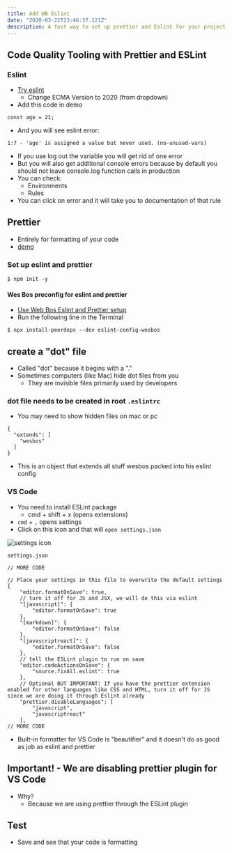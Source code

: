 ```yaml
---
title: Add WB Eslint
date: "2020-03-22T23:46:37.121Z"
description: A fast way to set up prettier and Eslint for your project
---
```


## Code Quality Tooling with Prettier and ESLint

### Eslint
* [Try eslint](https://eslint.org/demo)
    - Change ECMA Version to 2020 (from dropdown)
* Add this code in demo

```
const age = 21;
```

* And you will see eslint error:

```
1:7 - 'age' is assigned a value but never used. (no-unused-vars)
```

* If you use log out the variable you will get rid of one error
* But you will also get additional console errors because by default you should not leave console.log function calls in production
* You can check:
    - Environments
    - Rules
* You can click on error and it will take you to documentation of that rule

## Prettier
* Entirely for formatting of your code
* [demo](https://prettier.io/playground/)

### Set up eslint and prettier
`$ npm init -y`

#### Wes Bos preconfig for eslint and prettier
* [Use Web Bos Eslint and Prettier setup](https://github.com/wesbos/eslint-config-wesbos)
* Run the following line in the Terminal

`$ npx install-peerdeps --dev eslint-config-wesbos`

## create a "dot" file
* Called "dot" because it begins with a "."
* Sometimes computers (like Mac) hide dot files from you
    - They are invisible files primarily used by developers

### dot file needs to be created in root `.eslintrc`
* You may need to show hidden files on mac or pc

```
{
  "extends": [
    "wesbos"
  ]
}
```

* This is an object that extends all stuff wesbos packed into his eslint config

### VS Code
* You need to install ESLint package
    - cmd + shift + x (opens extensions)
* `cmd` + `,` opens settings
* Click on this icon and that will `open settings.json`

![settings icon](https://i.imgur.com/6q64qfz.png)

`settings.json`

```
// MORE CODE

// Place your settings in this file to overwrite the default settings
{
    "editor.formatOnSave": true,
    // turn it off for JS and JSX, we will do this via eslint
    "[javascript]": {
        "editor.formatOnSave": true
    },
    "[markdown]": {
        "editor.formatOnSave": false
    },
    "[javascriptreact]": {
        "editor.formatOnSave": false
    },
    // tell the ESLint plugin to run on save
    "editor.codeActionsOnSave": {
        "source.fixAll.eslint": true
    },
    // Optional BUT IMPORTANT: If you have the prettier extension enabled for other languages like CSS and HTML, turn it off for JS since we are doing it through Eslint already
    "prettier.disableLanguages": [
        "javascript",
        "javascriptreact"
    ],
// MORE CODE
```

* Built-in formatter for VS Code is "beautifier" and it doesn't do as good as job as eslint and prettier

## Important! - We are disabling prettier plugin for VS Code
* Why?
    - Because we are using prettier through the ESLint plugin

## Test
* Save and see that your code is formatting 

